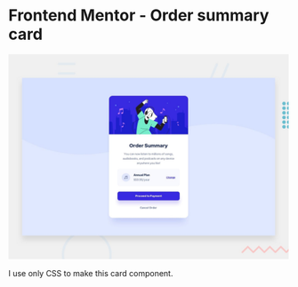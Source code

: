 # Frontend Mentor - Order summary card

![Design preview for the Order summary card coding challenge](./design/desktop-preview.jpg)

I use only CSS to make this card component.
